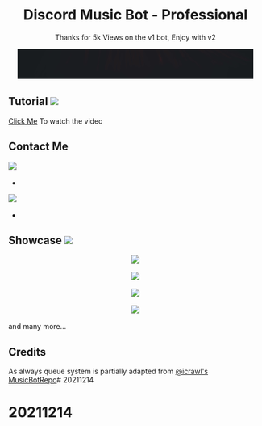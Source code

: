 <h1 align="center">Discord Music Bot - Professional</h1>
<div align="center">
<p align="center">Thanks for 5k Views on the v1 bot, Enjoy with v2</p>
<img src="./media/banner.gif"></div>

## Tutorial <img width="20px" src="https://img.icons8.com/fluent/2x/youtube-play.png">
[Click Me](https://www.youtube.com/watch?v=8wopOm4598Q) To watch the video

## Contact Me
<img width="30" src="https://img.icons8.com/fluent/2x/discord-logo.png"> 

- 

<img width="30" src="https://img.icons8.com/fluent/2x/instagram-new.png"> 

- 

## Showcase <img width="20px" src="https://img.icons8.com/android/2x/camera.png" >
<p align="center"><img src="https://nithish.is-inside.me/wAhyjaXg.png"></p>
<p align="center"><img src="https://nithish.is-inside.me/onKw13Xw.png"></p>
<p align="center"><img src="https://nithish.is-inside.me/x8RjL5Q2.png"></p>
<p align="center"><img src="https://nithish.is-inside.me/aDf7OpxY.png"></p>
and many more...

## Credits
As always queue system is partially adapted from [@icrawl's](https://github.com/iCrawl) [MusicBotRepo](https://github.com/iCrawl/discord-music-bot)# 20211214
# 20211214
